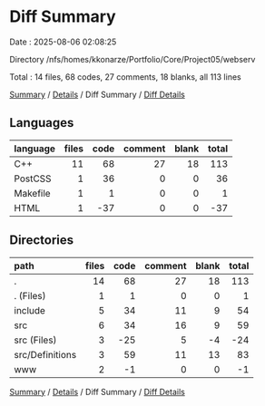 # Diff Summary

Date : 2025-08-06 02:08:25

Directory /nfs/homes/kkonarze/Portfolio/Core/Project05/webserv

Total : 14 files,  68 codes, 27 comments, 18 blanks, all 113 lines

[Summary](results.md) / [Details](details.md) / Diff Summary / [Diff Details](diff-details.md)

## Languages
| language | files | code | comment | blank | total |
| :--- | ---: | ---: | ---: | ---: | ---: |
| C++ | 11 | 68 | 27 | 18 | 113 |
| PostCSS | 1 | 36 | 0 | 0 | 36 |
| Makefile | 1 | 1 | 0 | 0 | 1 |
| HTML | 1 | -37 | 0 | 0 | -37 |

## Directories
| path | files | code | comment | blank | total |
| :--- | ---: | ---: | ---: | ---: | ---: |
| . | 14 | 68 | 27 | 18 | 113 |
| . (Files) | 1 | 1 | 0 | 0 | 1 |
| include | 5 | 34 | 11 | 9 | 54 |
| src | 6 | 34 | 16 | 9 | 59 |
| src (Files) | 3 | -25 | 5 | -4 | -24 |
| src/Definitions | 3 | 59 | 11 | 13 | 83 |
| www | 2 | -1 | 0 | 0 | -1 |

[Summary](results.md) / [Details](details.md) / Diff Summary / [Diff Details](diff-details.md)
